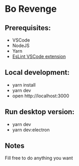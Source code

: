 # Bo Revenge

## Prerequisites:
- VSCode
- NodeJS
- Yarn
- [EsLint VSCode extension](https://marketplace.visualstudio.com/items?itemName=dbaeumer.vscode-eslint)

## Local development:
- yarn install
- yarn dev
- open http://localhost:3000

## Run desktop version:
- yarn dev
- yarn dev:electron

## Notes
Fill free to do anything you want